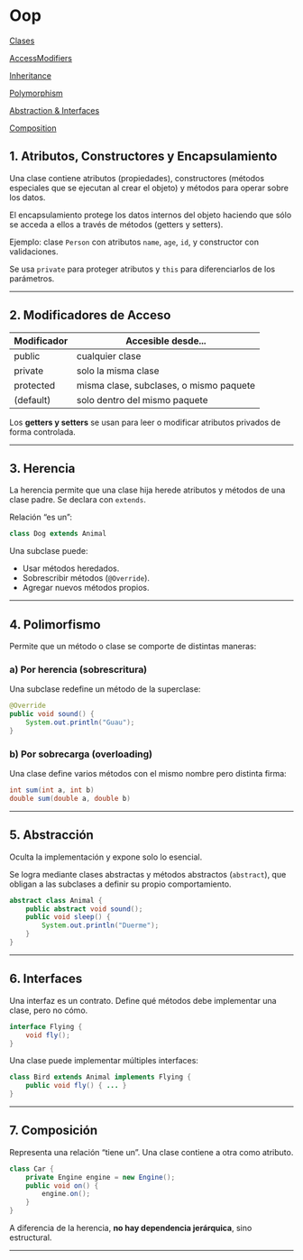 # Oop

[Clases](Oop%20239b0f9d9c898008a4c2edf8d08588a4/Clases%20239b0f9d9c898011bdc5c363284eaa17.md)

[AccessModifiers](Oop%20239b0f9d9c898008a4c2edf8d08588a4/AccessModifiers%20239b0f9d9c898003ac94e580201c75cb.md)

[Inheritance](Oop%20239b0f9d9c898008a4c2edf8d08588a4/Inheritance%20239b0f9d9c898003a2cff0e7cc4e6c3a.md)

[Polymorphism](Oop%20239b0f9d9c898008a4c2edf8d08588a4/Polymorphism%2023ab0f9d9c89800bb336fef7832374bc.md)

[Abstraction & Interfaces](Oop%20239b0f9d9c898008a4c2edf8d08588a4/Abstraction%20&%20Interfaces%2023ab0f9d9c8980c99a19c6f9cc2d1065.md)

[Composition](Oop%20239b0f9d9c898008a4c2edf8d08588a4/Composition%2023bb0f9d9c89802a8df7fb7926635f37.md)

## 1. Atributos, Constructores y Encapsulamiento

Una clase contiene atributos (propiedades), constructores (métodos especiales que se ejecutan al crear el objeto) y métodos para operar sobre los datos.

El encapsulamiento protege los datos internos del objeto haciendo que sólo se acceda a ellos a través de métodos (getters y setters).

Ejemplo: clase `Person` con atributos `name`, `age`, `id`, y constructor con validaciones.

Se usa `private` para proteger atributos y `this` para diferenciarlos de los parámetros.

---

## 2. Modificadores de Acceso

| Modificador | Accesible desde... |
| --- | --- |
| public | cualquier clase |
| private | solo la misma clase |
| protected | misma clase, subclases, o mismo paquete |
| (default) | solo dentro del mismo paquete |

Los **getters y setters** se usan para leer o modificar atributos privados de forma controlada.

---

## 3. Herencia

La herencia permite que una clase hija herede atributos y métodos de una clase padre. Se declara con `extends`.

Relación “es un”:

```java
class Dog extends Animal

```

Una subclase puede:

- Usar métodos heredados.
- Sobrescribir métodos (`@Override`).
- Agregar nuevos métodos propios.

---

## 4. Polimorfismo

Permite que un método o clase se comporte de distintas maneras:

### a) Por herencia (sobrescritura)

Una subclase redefine un método de la superclase:

```java
@Override
public void sound() {
    System.out.println("Guau");
}

```

### b) Por sobrecarga (overloading)

Una clase define varios métodos con el mismo nombre pero distinta firma:

```java
int sum(int a, int b)
double sum(double a, double b)

```

---

## 5. Abstracción

Oculta la implementación y expone solo lo esencial.

Se logra mediante clases abstractas y métodos abstractos (`abstract`), que obligan a las subclases a definir su propio comportamiento.

```java
abstract class Animal {
    public abstract void sound();
    public void sleep() {
        System.out.println("Duerme");
    }
}

```

---

## 6. Interfaces

Una interfaz es un contrato. Define qué métodos debe implementar una clase, pero no cómo.

```java
interface Flying {
    void fly();
}

```

Una clase puede implementar múltiples interfaces:

```java
class Bird extends Animal implements Flying {
    public void fly() { ... }
}

```

---

## 7. Composición

Representa una relación “tiene un”. Una clase contiene a otra como atributo.

```java
class Car {
    private Engine engine = new Engine();
    public void on() {
        engine.on();
    }
}

```

A diferencia de la herencia, **no hay dependencia jerárquica**, sino estructural.

---